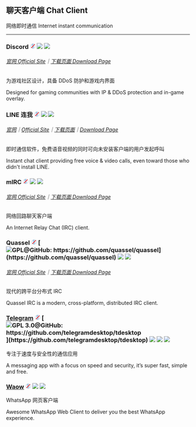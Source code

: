 ## 聊天客户端   Chat Client

网络即时通信   Internet instant communication

---

### Discord ![](/assets/free.png) ![](/assets/earth-globe.png) ![](/assets/multi_platform.png)

###### [官网 Official Site](https://discordapp.com/)｜[下载页面 Download Page](https://discordapp.com/download)

为游戏社区设计，具备 DDoS 防护和游戏内界面

Designed for gaming communities with IP & DDoS protection and in-game overlay.

### LINE 连我 ![](/assets/free.png) ![](/assets/earth-globe.png) ![](/assets/multi_platform.png)

###### [官网](https://line.me/zh-hans/)｜[Official Site](https://line.me/en/)｜[下载页面](https://line.me/zh-hans/download)｜[Download Page](https://line.me/en/download)

即时通信软件，免费语音视频的同时可向未安装客户端的用户发起呼叫

Instant chat client providing free voice & video calls, even toward those who didn't install LINE.

### mIRC ![](/assets/free.png) ![](/assets/earth-globe.png) ![](/assets/multi_platform.png)

###### [官网  Official Site](http://www.mirc.com/)｜[下载页面  Download Page](http://www.mirc.com/get.html)

网络回路聊天客户端

An Internet Relay Chat \(IRC\) client.

### Quassel ![](/assets/free.png) [![](/assets/open-source-icon.png "GPL@GitHub: https://github.com/quassel/quassel")](https://github.com/quassel/quassel) ![](/assets/earth-globe.png) ![](/assets/multi_platform.png)

###### [官网  Official Site](http://quassel-irc.org/)｜[下载页面  Download Page](http://quassel-irc.org/downloads)

现代的跨平台分布式 IRC

Quassel IRC is a modern, cross-platform, distributed IRC client.

### [Telegram](https://desktop.telegram.org/) ![](/assets/free.png) [![](/assets/open-source-icon.png "GPL 3.0@GitHub: https://github.com/telegramdesktop/tdesktop")](https://github.com/telegramdesktop/tdesktop) ![](/assets/earth-globe.png) ![](/assets/usb.png) ![](/assets/multi_platform.png)

专注于速度与安全性的通信应用

A messaging app with a focus on speed and security, it’s super fast, simple and free.

### [Waow](http://dedg3.com/wao/) ![](/assets/free.png) ![](/assets/earth-globe.png) ![](/assets/usb.png)

WhatsApp 网页客户端

Awesome WhatsApp Web Client to deliver you the best WhatsApp experience.

